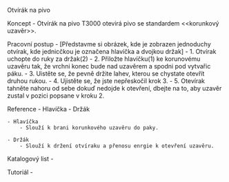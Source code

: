Otvírák na pivo

Koncept
    - Otvírák na pivo T3000 otevirá pivo se standardem <<korunkový uzavěr>>.  

Pracovní postup
    - [Představme si obrázek, kde je zobrazen jednoduchy otvírak, kde jednicčkou je označena hlavíčka a dvojkou držak]
    - 1. Otvírak uchopte do ruky za držak(2)
    - 2. Přiložte hlavíčku(1) ke korunovému uzavěru tak, že vrchni konec bude nad uzavěrem a spodni pod vytvařic páku.
    - 3. Uistěte se, že pevně držite lahev, kterou se chystate otevřít druhou rukou.
    - 4. Ujistěte se, že jste nepřeskočil krok 3.
    - 5. Otevírak tahněte nahoru od sebe dokuď nedojde k otevření, dbejte na to, aby uzavěr zustal v pozici popsane v kroku 2.

 Reference
    - Hlavíčka
    - Držák

    - Hlavíčka
        - Slouží k brani korunkového uzavěru do paky.
    
    - Držák
        - Slouží k držení otvíraku a přenosu enrgie k otevření uzavěru.

Katalogový list
    -

Tutoriál
    - 

